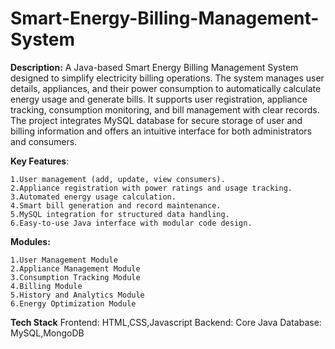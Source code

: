 # Smart-Energy-Billing-Management-System

**Description:**
  A Java-based Smart Energy Billing Management System designed to simplify electricity billing operations. The system manages user details, appliances, and their power consumption to automatically calculate energy usage and generate bills. It supports user registration, appliance tracking, consumption monitoring, and bill management with clear records. The project integrates MySQL database for secure storage of user and billing information and offers an intuitive interface for both administrators and consumers.

  **Key Features**:
  
    1.User management (add, update, view consumers).
    2.Appliance registration with power ratings and usage tracking.
    3.Automated energy usage calculation.
    4.Smart bill generation and record maintenance.
    5.MySQL integration for structured data handling.
    6.Easy-to-use Java interface with modular code design.

**Modules:**

    1.User Management Module
    2.Appliance Management Module
    3.Consumption Tracking Module
    4.Billing Module
    5.History and Analytics Module
    6.Energy Optimization Module


    
**Tech Stack**
  Frontend: HTML,CSS,Javascript
  Backend: Core Java
  Database: MySQL,MongoDB

